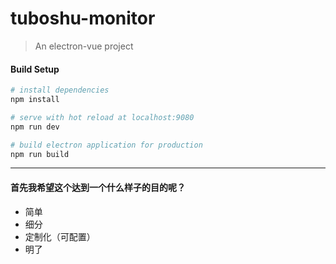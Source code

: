 # tuboshu-monitor

> An electron-vue project

#### Build Setup

``` bash
# install dependencies
npm install

# serve with hot reload at localhost:9080
npm run dev

# build electron application for production
npm run build


```

---
#### 首先我希望这个达到一个什么样子的目的呢？
* 简单
* 细分
* 定制化（可配置）
* 明了
